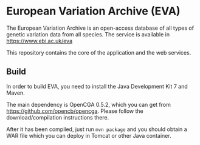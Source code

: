European Variation Archive (EVA)
======

The European Variation Archive is an open-access database of all types of genetic variation data from all species. The service is available in https://www.ebi.ac.uk/eva

This repository contains the core of the application and the web services.

Build
-----

In order to build EVA, you need to install the Java Development Kit 7 and Maven.

The main dependency is OpenCGA 0.5.2, which you can get from https://github.com/opencb/opencga. Please follow the download/compilation instructions there.

After it has been compiled, just run `mvn package` and you should obtain a WAR file which you can deploy in Tomcat or other Java container.
